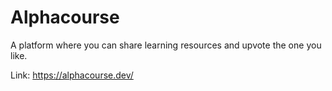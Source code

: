 # Alphacourse
A platform where you can share learning resources and upvote the one you like.

Link: https://alphacourse.dev/
